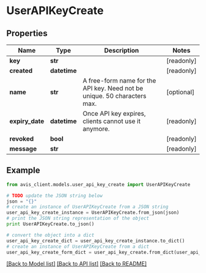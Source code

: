 # UserAPIKeyCreate


## Properties

Name | Type | Description | Notes
------------ | ------------- | ------------- | -------------
**key** | **str** |  | [readonly] 
**created** | **datetime** |  | [readonly] 
**name** | **str** | A free-form name for the API key. Need not be unique. 50 characters max. | [optional] 
**expiry_date** | **datetime** | Once API key expires, clients cannot use it anymore. | [readonly] 
**revoked** | **bool** |  | [readonly] 
**message** | **str** |  | [readonly] 

## Example

```python
from avis_client.models.user_api_key_create import UserAPIKeyCreate

# TODO update the JSON string below
json = "{}"
# create an instance of UserAPIKeyCreate from a JSON string
user_api_key_create_instance = UserAPIKeyCreate.from_json(json)
# print the JSON string representation of the object
print UserAPIKeyCreate.to_json()

# convert the object into a dict
user_api_key_create_dict = user_api_key_create_instance.to_dict()
# create an instance of UserAPIKeyCreate from a dict
user_api_key_create_form_dict = user_api_key_create.from_dict(user_api_key_create_dict)
```
[[Back to Model list]](../README.md#documentation-for-models) [[Back to API list]](../README.md#documentation-for-api-endpoints) [[Back to README]](../README.md)



